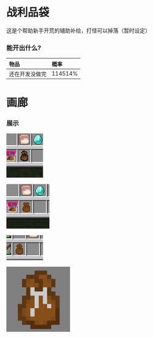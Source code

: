 # 战利品袋

这是个帮助新手开荒的辅助补给，打怪可以掉落（暂时设定）

### 能开出什么?

| 物品                     | 概率    |
| :---                     | :---    |
| 还在开发没做完            | 114514% |

# 画廊

### 展示

![草稿](./tips/loot_bag/img/2.png)

![优化](./tips/loot_bag/img/3.png)

![最终](./tips/loot_bag/img/4.png)

![废稿](./tips/loot_bag/img/5.jpg)